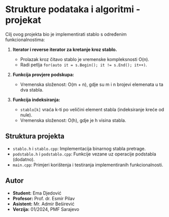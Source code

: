 # Strukture podataka i algoritmi - projekat

Cilj ovog projekta bio je implementirati stablo s određenim funkcionalnostima:

1. **Iterator i reverse iterator za kretanje kroz stablo.**
   - Prolazak kroz čitavo stablo je vremenske kompleksnosti O(n).
   - Radi petlja `for(auto it = s.Begin(); it != s.End(); it++)`.

2. **Funkcija provjere podskupa:**
   - Vremenska složenost: O(m + n), gdje su m i n brojevi elemenata u ta dva stabla.

3. **Funkcija indeksiranja:**
   - `stablo[k]` vraća k-ti po veličini element stabla (indeksiranje kreće od nule).
   - Vremenska složenost: O(h), gdje je h visina stabla.

## Struktura projekta

- `stablo.h` i `stablo.cpp`: Implementacija binarnog stabla pretrage.
- `podstablo.h` i `podstablo.cpp`: Funkcije vezane uz operacije podstabla (dodatno).
- `main.cpp`: Primjeri korištenja i testiranja implementiranih funkcionalnosti.

## Autor

- **Student:** Ema Djedović
- **Profesor:** Prof. dr. Esmir Pilav
- **Asistent:** Mr. Admir Beširević
- **Verzija:** 01/2024, PMF Sarajevo

